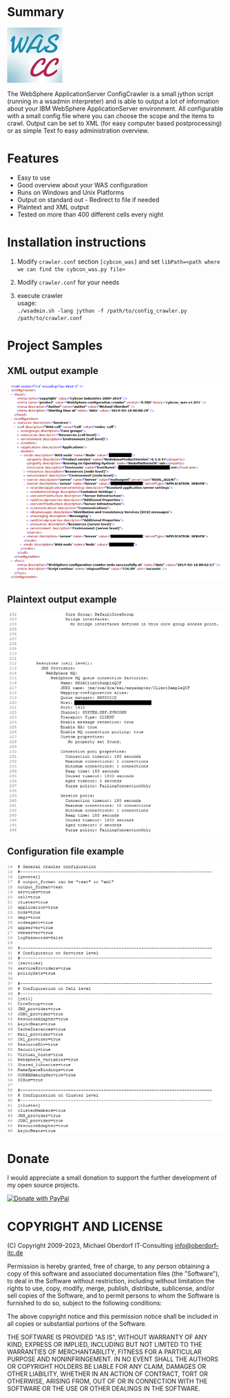 # Summary
![logo](.readme/WAS-CC_Icon.png)

The WebSphere ApplicationServer ConfigCrawler is a small jython script (running in a wsadmin interpreter) and is able to output a lot of information about your IBM WebSphere ApplicationServer environment.
All configurable with a small config file where you can choose the scope and the items to crawl.
Output can be set to XML (for easy computer based postprocessing) or as simple Text fo easy administration overview.

# Features
- Easy to use
- Good overview about your WAS configuration
- Runs on Windows and Unix Platforms
- Output on standard out - Redirect to file if needed
- Plaintext and XML output
- Tested on more than 400 different cells every night

# Installation instructions
1. Modify `crawler.conf` section `[cybcon_was]` and set
   `libPath=<path where we can find the cybcon_was.py file>`

2. Modify `crawler.conf` for your needs

3. execute crawler<br>usage:<br/>`./wsadmin.sh -lang jython -f /path/to/config_crawler.py /path/to/crawler.conf`

# Project Samples

## XML output example
![XML output](.readme/xml_output.png)

## Plaintext output example
![Plaintext output](.readme/plaintext_output.png)

## Configuration file example
![configuration file](.readme/config_file.png)

# Donate
I would appreciate a small donation to support the further development of my open source projects.

<a href="https://www.paypal.com/donate/?hosted_button_id=BHGJGGUS6RH44" target="_blank"><img src="https://raw.githubusercontent.com/stefan-niedermann/paypal-donate-button/master/paypal-donate-button.png" alt="Donate with PayPal" width="200px"></a>

# COPYRIGHT AND LICENSE

(C) Copyright 2009-2023, Michael Oberdorf IT-Consulting <info@oberdorf-itc.de>

Permission is hereby granted, free of charge, to any person obtaining a copy
of this software and associated documentation files (the "Software"), to
deal in the Software without restriction, including without limitation the
rights to use, copy, modify, merge, publish, distribute, sublicense, and/or
sell copies of the Software, and to permit persons to whom the Software is
furnished to do so, subject to the following conditions:

The above copyright notice and this permission notice shall be included in
all copies or substantial portions of the Software.

THE SOFTWARE IS PROVIDED "AS IS", WITHOUT WARRANTY OF ANY KIND, EXPRESS OR
IMPLIED, INCLUDING BUT NOT LIMITED TO THE WARRANTIES OF MERCHANTABILITY,
FITNESS FOR A PARTICULAR PURPOSE AND NONINFRINGEMENT.  IN NO EVENT SHALL THE
AUTHORS OR COPYRIGHT HOLDERS BE LIABLE FOR ANY CLAIM, DAMAGES OR OTHER
LIABILITY, WHETHER IN AN ACTION OF CONTRACT, TORT OR OTHERWISE, ARISING
FROM, OUT OF OR IN CONNECTION WITH THE SOFTWARE OR THE USE OR OTHER DEALINGS
IN THE SOFTWARE.
```
